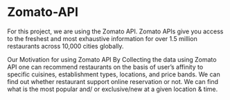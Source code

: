 # Zomato-API
For this project, we are using the Zomato API.
Zomato APIs give you access to the freshest and most exhaustive information for over 1.5 million restaurants across 10,000 cities globally.


Our Motivation for using Zomato API
By Collecting the data using Zomato API one can recommend restaurants on the basis of user’s affinity to specific cuisines, establishment types, locations, and price bands.
We can find out whether restaurant support online reservation or not.
We can find what is the most popular and/ or exclusive/new at a given location & time.
